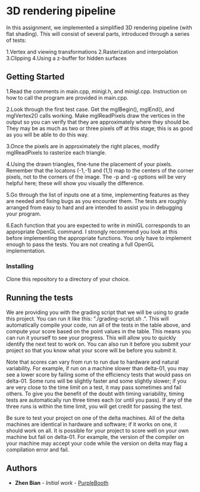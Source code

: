# 3D rendering pipeline

In this assignment, we implemented a simplified 3D rendering pipeline (with flat shading). This will consist of several parts, introduced through a series of tests:

1.Vertex and viewing transformations
2.Rasterization and interpolation
3.Clipping
4.Using a z-buffer for hidden surfaces

## Getting Started

1.Read the comments in main.cpp, minigl.h, and minigl.cpp. Instruction on how to call the program are provided in main.cpp.

2.Look through the first test case. Get the mglBegin(), mglEnd(), and mglVertex2() calls working. Make mglReadPixels draw the vertices in the output so you can verify that they are approximately where they should be. They may be as much as two or three pixels off at this stage; this is as good as you will be able to do this way.

3.Once the pixels are in approximately the right places, modify mglReadPixels to rasterize each triangle.

4.Using the drawn triangles, fine-tune the placement of your pixels. Remember that the locatons (-1,-1) and (1,1) map to the centers of the corner pixels, not to the corners of the image. The -p and -g options will be very helpful here; these will show you visually the difference.

5.Go through the list of inputs one at a time, implementing features as they are needed and fixing bugs as you encounter them. The tests are roughly arranged from easy to hard and are intended to assist you in debugging your program.

6.Each function that you are expected to write in miniGL corresponds to an appropriate OpenGL command. I strongly recommend you look at this before implementing the appropriate functions. You only have to implement enough to pass the tests. You are not creating a full OpenGL implementation.

### Installing

Clone this repository to a directory of your choice.

## Running the tests

We are providing you with the grading script that we will be using to grade this project. You can run it like this: "./grading-script.sh .". This will automatically compile your code, run all of the tests in the table above, and compute your score based on the point values in the table. This means you can run it yourself to see your progress. This will allow you to quickly identify the next test to work on. You can also run it before you submit your project so that you know what your score will be before you submit it.

Note that scores can vary from run to run due to hardware and natural variability. For example, if run on a machine slower than delta-01, you may see a lower score by failing some of the efficiency tests that would pass on delta-01. Some runs will be slightly faster and some slightly slower; if you are very close to the time limit on a test, it may pass sometimes and fail others. To give you the benefit of the doubt with timing variability, timing tests are automatically run three times each (or until you pass). If any of the three runs is within the time limit, you will get credit for passing the test.

Be sure to test your project on one of the delta machines. All of the delta machines are identical in hardware and software; if it works on one, it should work on all. It is possible for your project to score well on your own machine but fail on delta-01. For example, the version of the compiler on your machine may accept your code while the version on delta may flag a compilation error and fail.

## Authors

* **Zhen Bian** - *Initial work* - [PurpleBooth](https://github.com/zbian002/3D-Rendering-Pipeline)
